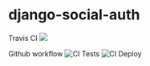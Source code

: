 # django-social-auth

Travis CI 
![](https://img.shields.io/travis/umcodigo/django-social-auth)


Github workflow
![CI Tests](https://github.com/umcodigo/django-social-auth/workflows/CI%20Tests/badge.svg?branch=master)
![CI Deploy](https://github.com/umcodigo/django-social-auth/workflows/CI%20Deploy/badge.svg)